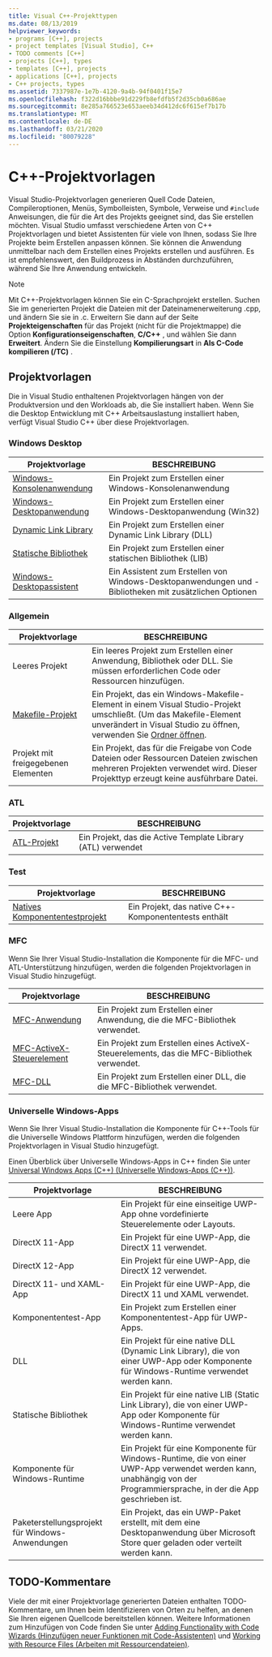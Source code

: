 ```yaml
---
title: Visual C++-Projekttypen
ms.date: 08/13/2019
helpviewer_keywords:
- programs [C++], projects
- project templates [Visual Studio], C++
- TODO comments [C++]
- projects [C++], types
- templates [C++], projects
- applications [C++], projects
- C++ projects, types
ms.assetid: 7337987e-1e7b-4120-9a4b-94f0401f15e7
ms.openlocfilehash: f322d16bbbe91d229fb8efdfb5f2d35cb0a686ae
ms.sourcegitcommit: 8e285a766523e653aeeb34d412dc6f615ef7b17b
ms.translationtype: MT
ms.contentlocale: de-DE
ms.lasthandoff: 03/21/2020
ms.locfileid: "80079228"
---
```

# <a name="c-project-templates"></a>C++-Projektvorlagen

Visual Studio-Projektvorlagen generieren Quell Code Dateien, Compileroptionen, Menüs, Symbolleisten, Symbole, Verweise und `#include` Anweisungen, die für die Art des Projekts geeignet sind, das Sie erstellen möchten. Visual Studio umfasst verschiedene Arten von C++ Projektvorlagen und bietet Assistenten für viele von Ihnen, sodass Sie Ihre Projekte beim Erstellen anpassen können. Sie können die Anwendung unmittelbar nach dem Erstellen eines Projekts erstellen und ausführen. Es ist empfehlenswert, den Buildprozess in Abständen durchzuführen, während Sie Ihre Anwendung entwickeln.

> [!NOTE]
> Mit C++-Projektvorlagen können Sie ein C-Sprachprojekt erstellen. Suchen Sie im generierten Projekt die Dateien mit der Dateinamenerweiterung .cpp, und ändern Sie sie in .c. Erweitern Sie dann auf der Seite **Projekteigenschaften** für das Projekt (nicht für die Projektmappe) die Option **Konfigurationseigenschaften**, **C/C++** , und wählen Sie dann **Erweitert**. Ändern Sie die Einstellung **Kompilierungsart** in **Als C-Code kompilieren (/TC)** .

## <a name="project-templates"></a>Projektvorlagen

Die in Visual Studio enthaltenen Projektvorlagen hängen von der Produktversion und den Workloads ab, die Sie installiert haben. Wenn Sie die Desktop Entwicklung mit C++ Arbeitsauslastung installiert haben, verfügt Visual Studio C++ über diese Projektvorlagen.

### <a name="windows-desktop"></a>Windows Desktop

|Projektvorlage|BESCHREIBUNG|
|----------------------|-----------------------------|
|[Windows-Konsolenanwendung](../../windows/creating-a-console-application.md)|Ein Projekt zum Erstellen einer Windows-Konsolenanwendung|
|[Windows-Desktopanwendung](../../windows/walkthrough-creating-windows-desktop-applications-cpp.md)|Ein Projekt zum Erstellen einer Windows-Desktopanwendung (Win32)|
|[Dynamic Link Library](../walkthrough-creating-and-using-a-dynamic-link-library-cpp.md)|Ein Projekt zum Erstellen einer Dynamic Link Library (DLL)|
|[Statische Bibliothek](../../windows/walkthrough-creating-and-using-a-static-library-cpp.md)|Ein Projekt zum Erstellen einer statischen Bibliothek (LIB)|
|[Windows-Desktopassistent](../../windows/windows-desktop-wizard.md)|Ein Assistent zum Erstellen von Windows-Desktopanwendungen und -Bibliotheken mit zusätzlichen Optionen|

### <a name="general"></a>Allgemein

|Projektvorlage|BESCHREIBUNG|
|----------------------|-----------------------------|
|Leeres Projekt|Ein leeres Projekt zum Erstellen einer Anwendung, Bibliothek oder DLL. Sie müssen erforderlichen Code oder Ressourcen hinzufügen.|
|[Makefile-Projekt](creating-a-makefile-project.md)|Ein Projekt, das ein Windows-Makefile-Element in einem Visual Studio-Projekt umschließt. (Um das Makefile-Element unverändert in Visual Studio zu öffnen, verwenden Sie [Ordner öffnen](../open-folder-projects-cpp.md).|
|Projekt mit freigegebenen Elementen|Ein Projekt, das für die Freigabe von Code Dateien oder Ressourcen Dateien zwischen mehreren Projekten verwendet wird. Dieser Projekttyp erzeugt keine ausführbare Datei.|

### <a name="atl"></a>ATL

|Projektvorlage|BESCHREIBUNG|
|----------------------|-----------------------------|
|[ATL-Projekt](../../atl/reference/creating-an-atl-project.md)|Ein Projekt, das die Active Template Library (ATL) verwendet|

### <a name="test"></a>Test

|Projektvorlage|BESCHREIBUNG|
|----------------------|-----------------------------|
|[Natives Komponententestprojekt](/visualstudio/test/writing-unit-tests-for-c-cpp-with-the-microsoft-unit-testing-framework-for-cpp)|Ein Projekt, das native C++-Komponententests enthält|

### <a name="mfc"></a>MFC

Wenn Sie Ihrer Visual Studio-Installation die Komponente für die MFC- und ATL-Unterstützung hinzufügen, werden die folgenden Projektvorlagen in Visual Studio hinzugefügt.

|Projektvorlage|BESCHREIBUNG|
|----------------------|-----------------------------|
|[MFC-Anwendung](../../mfc/reference/creating-an-mfc-application.md)|Ein Projekt zum Erstellen einer Anwendung, die die MFC-Bibliothek verwendet.|
|[MFC-ActiveX-Steuerelement](../../mfc/reference/creating-an-mfc-activex-control.md)|Ein Projekt zum Erstellen eines ActiveX-Steuerelements, das die MFC-Bibliothek verwendet.|
|[MFC-DLL](../../mfc/reference/creating-an-mfc-dll-project.md)|Ein Projekt zum Erstellen einer DLL, die die MFC-Bibliothek verwendet.|

### <a name="windows-universal-apps"></a>Universelle Windows-Apps

Wenn Sie Ihrer Visual Studio-Installation die Komponente für C++-Tools für die Universelle Windows Plattform hinzufügen, werden die folgenden Projektvorlagen in Visual Studio hinzugefügt.

Einen Überblick über Universelle Windows-Apps in C++ finden Sie unter [Universal Windows Apps (C++) (Universelle Windows-Apps (C++))](../../cppcx/universal-windows-apps-cpp.md).

|Projektvorlage|BESCHREIBUNG|
|----------------------|-----------------------------|
|Leere App|Ein Projekt für eine einseitige UWP-App ohne vordefinierte Steuerelemente oder Layouts.|
|DirectX 11-App|Ein Projekt für eine UWP-App, die DirectX 11 verwendet.|
|DirectX 12-App|Ein Projekt für eine UWP-App, die DirectX 12 verwendet.|
|DirectX 11- und XAML-App|Ein Projekt für eine UWP-App, die DirectX 11 und XAML verwendet.|
|Komponententest-App|Ein Projekt zum Erstellen einer Komponententest-App für UWP-Apps.|
|DLL|Ein Projekt für eine native DLL (Dynamic Link Library), die von einer UWP-App oder Komponente für Windows-Runtime verwendet werden kann.|
|Statische Bibliothek|Ein Projekt für eine native LIB (Static Link Library), die von einer UWP-App oder Komponente für Windows-Runtime verwendet werden kann.|
|Komponente für Windows-Runtime|Ein Projekt für eine Komponente für Windows-Runtime, die von einer UWP-App verwendet werden kann, unabhängig von der Programmiersprache, in der die App geschrieben ist.|
|Paketerstellungsprojekt für Windows-Anwendungen|Ein Projekt, das ein UWP-Paket erstellt, mit dem eine Desktopanwendung über Microsoft Store quer geladen oder verteilt werden kann.|

## <a name="todo-comments"></a>TODO-Kommentare

Viele der mit einer Projektvorlage generierten Dateien enthalten TODO-Kommentare, um Ihnen beim Identifizieren von Orten zu helfen, an denen Sie Ihren eigenen Quellcode bereitstellen können. Weitere Informationen zum Hinzufügen von Code finden Sie unter [Adding Functionality with Code Wizards (Hinzufügen neuer Funktionen mit Code-Assistenten)](../../ide/adding-functionality-with-code-wizards-cpp.md) und [Working with Resource Files (Arbeiten mit Ressourcendateien)](../../windows/working-with-resource-files.md).
